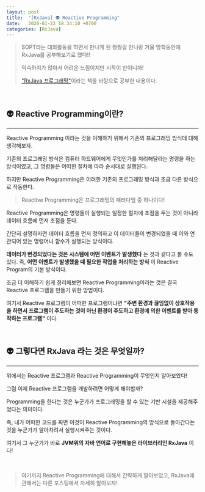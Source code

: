 ```yaml
---
layout: post
title:  "[RxJava] 👽 Reactive Programming"
date:   2020-01-22 18:34:10 +0700
categories: [RxJava]
---
```


> SOPT라는 대외활동을 하면서 만나게 된 짱짱걸 언니랑 겨울 방학동안에 RxJava를 공부해보기로 했다!! 
>
> 익숙하지가 않아서 어려운 느낌이지만 시작이 반이니까!
>
> ["RxJava 프로그래밍"](https://www.aladin.co.kr/shop/wproduct.aspx?ItemId=116852658)이라는 책을 바탕으로 공부한 내용이다.

<br>

## 👽 Reactive Programming이란?
---

Reactive Programming 이라는 것을 이해하기 위해서 기존의 프로그래밍 방식데 대해 생각해보자.

기존의 프로그래밍 방식은 컴퓨터 하드웨어에게 무엇인가를 처리해달라는 명령을 하는 방식이였고, 그 명령들은 어떠한 절차에 따라 순서대로 실행된다.

하지만 Reactive Programming은 이러한 기존의 프로그래밍 방식과 조금 다른 방식으로 작동한다.

> Reactive Programming은 프로그래밍의 패러다임 중 하나이다!

Reactive Programming은 명령들이 실행되는 일정한 절차에 초점을 두는 것이 아니라 데이터 흐름에 먼저 초점을 둔다.

간단히 설명하자면 데이터 흐름을 먼저 정의하고 이 데이터들이 변경되었을 때 이와 연관되어 있는 명령어나 함수가 실행되는 방식이다. 

__데이터가 변경되었다는 것은 시스템에 어떤 이벤트가 발생했다__ 는 것과 같다고 볼 수도 있다. 즉, __어떤 이벤트가 발생했을 때 필요한 작업을 처리하는 방식__ 이 Reactive Program의 기본 방식이다.

조금 더 이해하기 쉽게 정리해보면 Reactive Programming이라는 것은 결국 Reactive 프로그램을 만들기 위한 방법이다. 

여기서 Reactive 프로그램이 어떠한 프로그램이냐면 __"주변 환경과 끊임없이 상호작용을 하면서 프로그램이 주도하는 것이 아닌 환경이 주도하고 환경에 의한 이벤트를 받아 동작하는 프로그램"__ 이다. 

<br>

## 👽 그렇다면 RxJava 라는 것은 무엇일까?
---

위에서는 Reactive 프로그램과 Reactive Programming이 무엇인지 알아보았다!

그럼 이제 Reactive 프로그램을 개발하려면 어떻게 해야할까? 

Programming을 한다는 것은 누군가가 프로그래밍을 할 수 있는 기반 시설을 제공해주었다는 의미이다. 

즉, 내가 어떠한 코드를 짜면 이것이 Reactive Programming의 방식으로 돌아간다는 것을 누군가가 알아차려서 실행시켜주는 것이다.

여기서 그 누군가가 바로 __JVM위의 자바 언어로 구현해놓은 라이브러리인 RxJava__ 이다!

<br>

> 여기까지 Reactive Programming에 대해서 간략하게 알아보았고, RxJava에 관해서는 다른 포스팅에서 자세히 알아보자!

<br>
